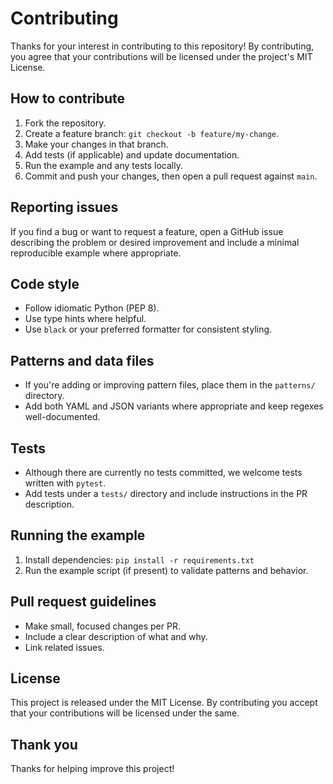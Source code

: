 # Contributing

Thanks for your interest in contributing to this repository! By contributing, you agree that your contributions will be licensed under the project's MIT License.

## How to contribute

1. Fork the repository.
2. Create a feature branch: `git checkout -b feature/my-change`.
3. Make your changes in that branch.
4. Add tests (if applicable) and update documentation.
5. Run the example and any tests locally.
6. Commit and push your changes, then open a pull request against `main`.

## Reporting issues

If you find a bug or want to request a feature, open a GitHub issue describing the problem or desired improvement and include a minimal reproducible example where appropriate.

## Code style

- Follow idiomatic Python (PEP 8).
- Use type hints where helpful.
- Use `black` or your preferred formatter for consistent styling.

## Patterns and data files

- If you're adding or improving pattern files, place them in the `patterns/` directory.
- Add both YAML and JSON variants where appropriate and keep regexes well-documented.

## Tests

- Although there are currently no tests committed, we welcome tests written with `pytest`.
- Add tests under a `tests/` directory and include instructions in the PR description.

## Running the example

1. Install dependencies: `pip install -r requirements.txt`
2. Run the example script (if present) to validate patterns and behavior.

## Pull request guidelines

- Make small, focused changes per PR.
- Include a clear description of what and why.
- Link related issues.

## License

This project is released under the MIT License. By contributing you accept that your contributions will be licensed under the same.

## Thank you

Thanks for helping improve this project!
